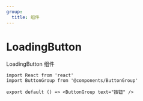 ```yaml
---
group:
  title: 组件
---
```


# LoadingButton

LoadingButton 组件

```tsx
import React from 'react'
import ButtonGroup from '@components/ButtonGroup'

export default () => <ButtonGroup text="按钮" />
```
